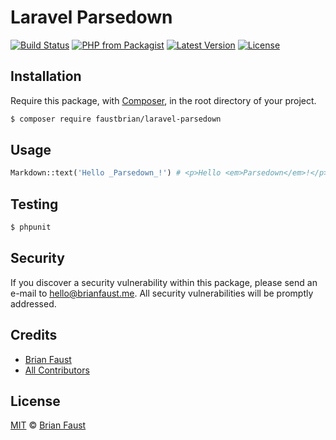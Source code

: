 # Laravel Parsedown

[![Build Status](https://img.shields.io/travis/faustbrian/Laravel-Parsedown/master.svg?style=flat-square)](https://travis-ci.org/faustbrian/Laravel-Parsedown)
[![PHP from Packagist](https://img.shields.io/packagist/php-v/faustbrian/laravel-parsedown.svg?style=flat-square)]()
[![Latest Version](https://img.shields.io/github/release/faustbrian/Laravel-Parsedown.svg?style=flat-square)](https://github.com/faustbrian/Laravel-Parsedown/releases)
[![License](https://img.shields.io/packagist/l/faustbrian/Laravel-Parsedown.svg?style=flat-square)](https://packagist.org/packages/faustbrian/Laravel-Parsedown)

## Installation

Require this package, with [Composer](https://getcomposer.org/), in the root directory of your project.

``` bash
$ composer require faustbrian/laravel-parsedown
```

## Usage

``` php
Markdown::text('Hello _Parsedown_!') # <p>Hello <em>Parsedown</em>!</p>
```

## Testing

``` bash
$ phpunit
```

## Security

If you discover a security vulnerability within this package, please send an e-mail to hello@brianfaust.me. All security vulnerabilities will be promptly addressed.

## Credits

- [Brian Faust](https://github.com/faustbrian)
- [All Contributors](../../contributors)

## License

[MIT](LICENSE) © [Brian Faust](https://brianfaust.me)
